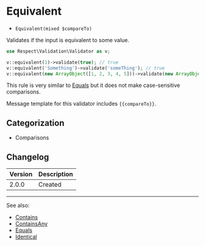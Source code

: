 # Equivalent

- `Equivalent(mixed $compareTo)`

Validates if the input is equivalent to some value.

```php
use Respect\Validation\Validator as v;

v::equivalent(1)->validate(true); // true
v::equivalent('Something')->validate('someThing'); // true
v::equivalent(new ArrayObject([1, 2, 3, 4, 5]))->validate(new ArrayObject([1, 2, 3, 4, 5])); // true
```

This rule is very similar to [Equals](Equals.md) but it does not make case-sensitive
comparisons.

Message template for this validator includes `{{compareTo}}`.

## Categorization

- Comparisons

## Changelog

Version | Description
--------|-------------
  2.0.0 | Created

***
See also:

- [Contains](Contains.md)
- [ContainsAny](ContainsAny.md)
- [Equals](Equals.md)
- [Identical](Identical.md)
